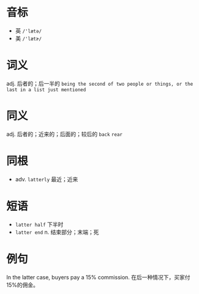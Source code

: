 # 音标

- 英 `/'lætə/`
- 美 `/'lætɚ/`

# 词义

adj. 后者的；后一半的
`being the second of two people or things, or the last in a list just mentioned`

# 同义

adj. 后者的；近来的；后面的；较后的
`back` `rear`

# 同根

- adv. `latterly` 最近；近来

# 短语

- `latter half` 下半时
- `latter end` n. 结束部分；末端；死

# 例句

In the latter case, buyers pay a 15% commission.
在后一种情况下，买家付15%的佣金。


